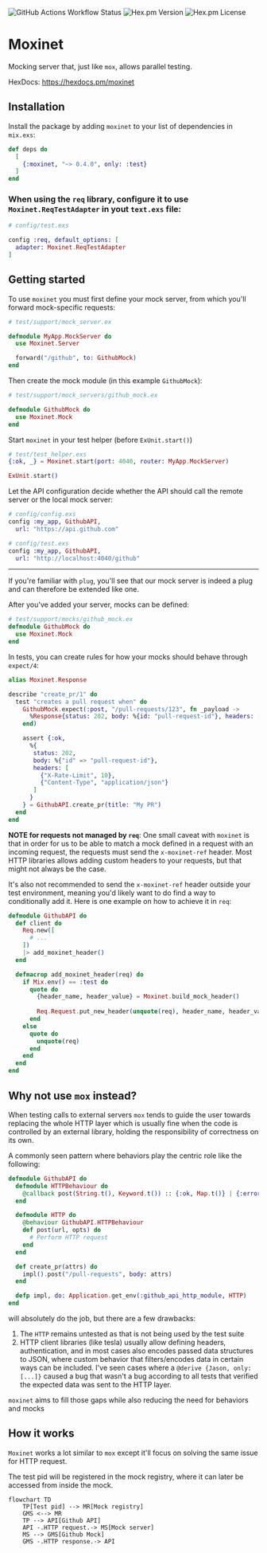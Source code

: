 ![GitHub Actions Workflow Status](https://img.shields.io/github/actions/workflow/status/johantell/moxinet/.github%2Fworkflows%2Felixir.yml)
![Hex.pm Version](https://img.shields.io/hexpm/v/moxinet)
![Hex.pm License](https://img.shields.io/hexpm/l/moxinet)

# Moxinet
Mocking server that, just like `mox`, allows parallel testing.

HexDocs: https://hexdocs.pm/moxinet

## Installation

Install the package by adding `moxinet` to your list of dependencies in `mix.exs`:

```elixir
def deps do
  [
    {:moxinet, "~> 0.4.0", only: :test}
  ]
end
```

### When using the `req` library, configure it to use `Moxinet.ReqTestAdapter` in yout `text.exs` file:

```elixir
# config/test.exs

config :req, default_options: [
  adapter: Moxinet.ReqTestAdapter
]
```

## Getting started
To use `moxinet` you must first define your mock server, from which you'll forward
mock-specific requests:

```elixir
# test/support/mock_server.ex

defmodule MyApp.MockServer do
  use Moxinet.Server

  forward("/github", to: GithubMock)
end
```

Then create the mock module (in this example `GithubMock`):

```elixir
# test/support/mock_servers/github_mock.ex

defmodule GithubMock do
  use Moxinet.Mock
end
```

Start `moxinet` in your test helper (before `ExUnit.start()`)
```elixir
# test/test_helper.exs
{:ok, _} = Moxinet.start(port: 4040, router: MyApp.MockServer)

ExUnit.start()
```

Let the API configuration decide whether the API should call the remote server or the local mock server:

```elixir
# config/config.exs
config :my_app, GithubAPI,
  url: "https://api.github.com"

# config/test.exs
config :my_app, GithubAPI,
  url: "http://localhost:4040/github"
```

---

If you're familiar with `plug`, you'll see that our mock server is indeed a plug and can therefore
be extended like one.

After you've added your server, mocks can be defined:

```elixir
# test/support/mocks/github_mock.ex
defmodule GithubMock do
  use Moxinet.Mock
end
```

In tests, you can create rules for how your mocks should behave through `expect/4`:

```elixir
alias Moxinet.Response

describe "create_pr/1" do
  test "creates a pull request when" do
    GithubMock.expect(:post, "/pull-requests/123", fn _payload ->
      %Response{status: 202, body: %{id: "pull-request-id"}, headers: [{"X-Rate-Limit", 10}]}
    end)

    assert {:ok,
      %{
       status: 202,
       body: %{"id" => "pull-request-id"},
       headers: [
         {"X-Rate-Limit", 10},
         {"Content-Type", "application/json"}
       ]
      }
    } = GithubAPI.create_pr(title: "My PR")
  end
end
```

**NOTE for requests not managed by `req`**: One small caveat with `moxinet` is that in order for us to be able to match
a mock defined in a request with an incoming request, the requests must send the `x-moxinet-ref` header.
Most HTTP libraries allows adding custom headers to your requests, but that might not always be the case.

It's also not recommended to send the `x-moxinet-ref` header outside your test environment, meaning you'd
likely want to do find a way to conditionally add it. Here is one example on how to achieve it in `req`:

```elixir
defmodule GithubAPI do
  def client do
    Req.new([
      # ...
    ])
    |> add_moxinet_header()
  end

  defmacrop add_moxinet_header(req) do
    if Mix.env() == :test do
      quote do
        {header_name, header_value} = Moxinet.build_mock_header()
      
        Req.Request.put_new_header(unquote(req), header_name, header_value)
      end
    else
      quote do
        unquote(req)
      end
    end
  end
end
```

## Why not use `mox` instead?
When testing calls to external servers `mox` tends to guide the user towards
replacing the whole HTTP layer which is usually fine when the code is controlled
by an external library, holding the responsibility of correctness on its own.

A commonly seen pattern where behaviors play the centric role like the following:

```elixir
defmodule GithubAPI do
  defmodule HTTPBehaviour do
    @callback post(String.t(), Keyword.t()) :: {:ok, Map.t()} | {:error, :atom}
  end

  defmodule HTTP do
    @behaviour GithubAPI.HTTPBehaviour
    def post(url, opts) do
      # Perform HTTP request
    end
  end

  def create_pr(attrs) do
    impl().post("/pull-requests", body: attrs)
  end

  defp impl, do: Application.get_env(:github_api_http_module, HTTP)
end
```

will absolutely do the job, but there are a few drawbacks:

1. The `HTTP` remains untested as that is not being used by the test suite
2. HTTP client libraries (like tesla) usually allow defining headers, authentication,
   and in most cases also encodes passed data structures to JSON, where custom behavior
   that filters/encodes data in certain ways can be included. I've seen cases where a
   `@derive {Jason, only: [...]}` caused a bug that wasn't a bug according to all tests
   that verified the expected data was sent to the HTTP layer.

`moxinet` aims to fill those gaps while also reducing the need for behaviors and mocks


## How it works
`Moxinet` works a lot similar to `mox` except it'll focus on solving the same issue for HTTP request.

The test pid will be registered in the mock registry, where it can later be accessed from inside the mock.

```mermaid
flowchart TD
    TP[Test pid] --> MR[Mock registry]
    GMS <--> MR
    TP --> API[Github API]
    API -.HTTP request.-> MS[Mock server]
    MS --> GMS[Github Mock]
    GMS -.HTTP response.-> API
```
